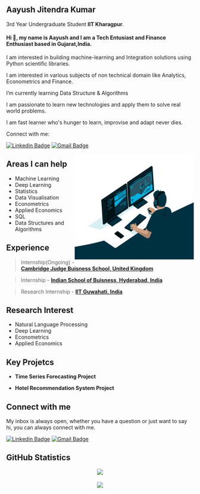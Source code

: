 ## Aayush Jitendra Kumar

[1.1]: https://github.com/kritikseth/kritikseth/blob/master/assets/icons/linkedin_c.png (linkedin)
[2.1]: https://github.com/kritikseth/kritikseth/blob/master/assets/icons/email.png (mail)


[1]: https://www.linkedin.com/in/aayush-kumar-515b67201/
[2]: mailto:jitendra.kumar.epf@gmail.com

3rd Year Undergraduate Student **IIT Kharagpur**.

#### Hi 👋, my name is **Aayush** and I am a **Tech Entusiast** and **Finance Enthusiast** based in Gujarat,India. 

I am interested in building machine-learning and Integration solutions using Python scientific libraries.

I am interested in various subjects of non technical domain like Analytics, Econometrics and Finance.

I’m currently learning Data Structure & Algorithms

I am passionate to learn new technologies and apply them to solve real world problems. 

I am fast learner who's hunger to learn, improvise and adapt never dies.



Connect with me:

[![Linkedin Badge](https://img.shields.io/badge/-LinkedIn-blue?style=flat-square&logo=Linkedin&logoColor=white&link=https://www.linkedin.com/in/aayush-kumar-515b67201/)](https://www.linkedin.com/in/aayush-kumar-515b67201/)
[![Gmail Badge](https://img.shields.io/badge/-Gmail-c14438?style=flat-square&logo=Gmail&logoColor=white&link=mailto:jitendra.kumar.epf@gmail.com@gmail.com)](mailto:jitendra.kumar.epf@gmail.com)

 

<!-- ---- -->

 <img align="right" alt="GIF" src="https://raw.githubusercontent.com/kritikseth/kritikseth/master/assets/images/codegif.gif" width="320" height="284" />

## Areas I can help

* Machine Learning
* Deep Learning
* Statistics
* Data Visualisation
* Econometrics
* Applied Economics
* SQL
* Data Structures and Algorithms


## Experience

> Internship(Ongoing) - [**Cambridge Judge Buisness School, United Kingdom**](https://www.jbs.cam.ac.uk/)

> Internship - [**Indian School of Buisness, Hyderabad, India**](https://www.isb.edu/en.html)

> Research Internship - [**IIT Guwahati, India**](https://www.iitg.ac.in/)

## Research Interest

* Natural Language Processing
* Deep Learning
* Econometrics
* Applied Economics


## Key Projetcs

- **Time Series Forecasting Project**

- **Hotel Recommendation System Project**



## Connect with me

My inbox is always open, whether you have a question or just want to say hi, you can always connect with me.

[![Linkedin Badge](https://img.shields.io/badge/-LinkedIn-blue?style=flat-square&logo=Linkedin&logoColor=white&link=https://www.linkedin.com/in/aayush-kumar-515b67201/)](https://https://www.linkedin.com/in/aayush-kumar-515b67201/)
[![Gmail Badge](https://img.shields.io/badge/-Gmail-c14438?style=flat-square&logo=Gmail&logoColor=white&link=mailto:jitendra.kumar.epf@gmail.com)](mailto:jitendra.kumar.epf@gmail.com)
 

<!-- section - social media icons -->

## GitHub Statistics

<p align = "center">
  <img src = "https://github-readme-stats.vercel.app/api?username=aayushJkumar&hide=prs&show_icons=true&count_private=true&title_color=fff&icon_color=79ff97&bg_color=151515&theme=tokyonight&line_height=40">
</p>


<p align='center'>
  <img align='center' src="https://visitor-badge.glitch.me/badge?page_id=aayushJkumar.visitor-badge">
<p/>
